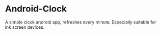 # Android-Clock
A simple clock android app, refreshes every minute. Especially suitable for ink screen devices.
